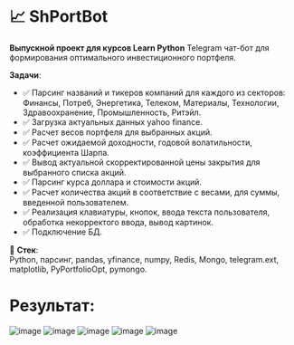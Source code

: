 #  :chart_with_upwards_trend: ShPortBot

**Выпускной проект для курсов Learn Python**
Telegram чат-бот для формирования оптимального инвестиционного портфеля. 

**Задачи**:

- :white_check_mark: Парсинг названий и тикеров компаний для каждого из секторов: Финансы, Потреб, Энергетика, Телеком, Материалы, Технологии, Здравоохранение, Промышленность, Ритэйл.   
- :white_check_mark: Загрузка актуальных данных yahoo finance.
- :white_check_mark: Расчет весов портфеля для выбранных акций.
- :white_check_mark: Расчет ожидаемой доходности, годовой волатильности, коэффициента Шарпа.
- :white_check_mark: Вывод актуальной скорректированной цены закрытия для выбранного списка акций. 
- :white_check_mark: Парсинг курса доллара и стоимости акций.
- :white_check_mark: Расчет количества акций в соответствие с весами, для суммы, введенной пользователем.
- :white_check_mark: Реализация клавиатуры, кнопок, ввода текста пользователя, обработка некорректого ввода, вывод картинок.
- :white_check_mark: Подключение БД.


:wrench: **Стек**:  
Python, парсинг, pandas, yfinance, numpy, Redis, Mongo, telegram.ext, matplotlib, PyPortfolioOpt, pymongo.

# **Результат:**


![image](https://user-images.githubusercontent.com/87145095/142499911-71de83f9-f53d-44db-a3eb-88f12c0ebfd1.png)
![image](https://user-images.githubusercontent.com/87145095/142499921-83229503-d048-44a3-bcd6-680bf87865c1.png)
![image](https://user-images.githubusercontent.com/87145095/142499935-73f500fc-fe8d-4aa5-b143-9af8f454682c.png)
![image](https://user-images.githubusercontent.com/87145095/142499954-9c5df598-afdd-496a-bb56-758a97ce4701.png)
![image](https://user-images.githubusercontent.com/87145095/142499968-33935025-3e50-4996-af4d-3ab3f3489c69.png)

